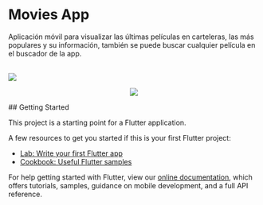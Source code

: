 # Movies App

<p>Aplicación móvil para visualizar las últimas películas en carteleras, las más populares y su información, también se puede buscar cualquier película en el buscador de la app.</p>
<br>
<img src="https://marco.laradex.com/images/movie-github.png">
<br>
<p align="center"><img src="https://marco.laradex.com/images/flutter-github.png" ></p>
## Getting Started

This project is a starting point for a Flutter application.

A few resources to get you started if this is your first Flutter project:

- [Lab: Write your first Flutter app](https://flutter.dev/docs/get-started/codelab)
- [Cookbook: Useful Flutter samples](https://flutter.dev/docs/cookbook)

For help getting started with Flutter, view our
[online documentation](https://flutter.dev/docs), which offers tutorials,
samples, guidance on mobile development, and a full API reference.
